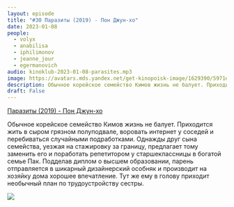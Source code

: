 ```yaml
---
layout: episode
title: "#30 Паразиты (2019) - Пон Джун-хо"
date: 2023-01-08
people:
  - volyx
  - anabilisa
  - iphilimonov
  - jeanne_jour
  - egermanovich
audio: kinoklub-2023-01-08-parasites.mp3
image: https://avatars.mds.yandex.net/get-kinopoisk-image/1629390/5971d19e-61c1-48a2-ad09-3a3724e69f28/600x
description: Обычное корейское семейство Кимов жизнь не балует. Приходится жить в сыром грязном полуподвале, воровать интернет у соседей и перебиваться случайными подработками. Однажды друг сына семейства, уезжая на стажировку за границу, предлагает тому заменить его и поработать репетитором у старшеклассницы в богатой семье Пак. Подделав диплом о высшем образовании, парень отправляется в шикарный дизайнерский особняк и производит на хозяйку дома хорошее впечатление. Тут же ему в голову приходит необычный план по трудоустройству сестры.
draft: False
---
```


[Паразиты (2019) - Пон Джун-хо](https://www.kinopoisk.ru/film/1043758/)

Обычное корейское семейство Кимов жизнь не балует. Приходится жить в сыром грязном полуподвале, воровать интернет у соседей и перебиваться случайными подработками. Однажды друг сына семейства, уезжая на стажировку за границу, предлагает тому заменить его и поработать репетитором у старшеклассницы в богатой семье Пак. Подделав диплом о высшем образовании, парень отправляется в шикарный дизайнерский особняк и производит на хозяйку дома хорошее впечатление. Тут же ему в голову приходит необычный план по трудоустройству сестры.

![](https://avatars.mds.yandex.net/get-kinopoisk-image/1629390/5971d19e-61c1-48a2-ad09-3a3724e69f28/600x)


